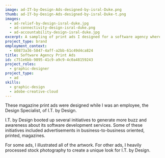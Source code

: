 ```yaml
---
image: ad-IT-by-Design-Ads-designed-by-isral-Duke.png
thumb: ad-IT-by-Design-Ads-designed-by-isral-Duke-t.png
images:
  - ad-relief-by-design-isral-duke.jpg
  - ad-connectivity-design-isral-duke.png
  - ad-accountability-design-isral-duke.jpg
excerpt: A sampling of print ads I designed for a software agency where I worked as the Design Specialist.
project_type: brand
employment_context:
  - 60873a36-5847-4aff-a2bb-61c49d4ca824
title: Software Agency Print Ads
id: c751e6bb-9895-41c9-a9c9-4c0a48159243
project_roles:
  - graphic-designer
project_type:
  - ad
skills:
  - graphic-design
  - adobe-creative-cloud
---
```

<p>These magazine print ads were designed while I was an employee, the Design Specialist, of I.T. by Design.
</p>
<p>I.T. by Design booted up several initiatives to generate more buzz and awareness about its software development services. Some of these initiatives included advertisements in business-to-business oriented, printed, magazines.
</p>
<p>For some ads, I illustrated all of the artwork. For other ads, I heavily processed stock photography to create a unique look for I.T. by Design.
</p>

